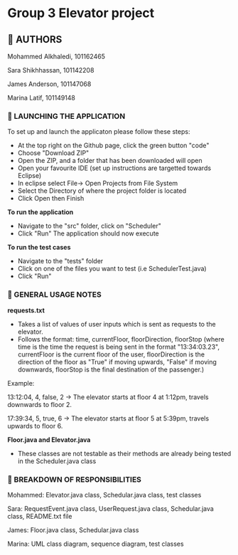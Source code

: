 # Group 3 Elevator project 

## 👥 AUTHORS 
Mohammed Alkhaledi, 101162465

Sara Shikhhassan, 101142208

James Anderson, 101147068

Marina Latif, 101149148


### 🚀 LAUNCHING THE APPLICATION
To set up and launch the applicaton please follow these steps:
- At the top right on the Github page, click the green button "code"
- Choose "Download ZIP"
- Open the ZIP, and a folder that has been downloaded will open
- Open your favourite IDE (set up instructions are targetted towards Eclipse)
- In eclipse select File-> Open Projects from File System 
- Select the Directory of where the project folder is located
- Click Open then Finish

**To run the application**

- Navigate to the "src" folder, click on "Scheduler"
- Click "Run"
The application should now execute

**To run the test cases**

- Navigate to the "tests" folder
- Click on one of the files you want to test (i.e SchedulerTest.java)
- Click "Run"

### 📄 GENERAL USAGE NOTES
**requests.txt**
- Takes a list of values of user inputs which is sent as requests to the elevator. 
- Follows the format: time, currentFloor, floorDirection, floorStop
(where time is the time the request is being sent in the format "13:34:03.23", currentFloor is the current floor of the user,
floorDirection is the direction of the floor as "True" if moving upwards, "False" if moving downwards, floorStop is the final destination of the passenger.)

Example:

13:12:04, 4, false, 2 ->
The elevator starts at floor 4 at 1:12pm, travels downwards to floor 2.

17:39:34, 5, true, 6 ->
The elevator starts at floor 5 at 5:39pm, travels upwards to floor 6.

**Floor.java and Elevator.java**
- These classes are not testable as their methods are already being tested in the Scheduler.java class


### 🔨 BREAKDOWN OF RESPONSIBILITIES
Mohammed: Elevator.java class, Schedular.java class, test classes

Sara: RequestEvent.java class, UserRequest.java class, Schedular.java class, README.txt file

James: Floor.java class, Schedular.java class

Marina: UML class diagram, sequence diagram, test classes

